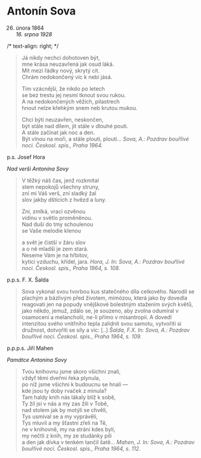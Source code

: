 Antonín Sova
============

26. února 1864  
*16. srpna 1928*

/* text-align: right; */
> Já nikdy nechci dohotoven být,  
> mne krása neuzavřená jak osud láká.  
> Mít mezi řádky nový, skrytý cit.  
> Chrám nedokončený víc k nebi jásá.
>
> Tím vzácnější, že nikdo po letech  
> se bez trestu jej nesmí tknout svou rukou.  
> A na nedokončených věžích, pilastrech  
> hnout nelze křehkým snem neb krutou mukou.
>
> Chci býti neuzavřen, neskončen,  
> být stále nad dílem, jít stále v dlouhé pouti.  
> A stále začínat jak noc a den.  
> Být vlnou na moři, a stále plouti, plouti...
> *Sova, A.: Pozdrav bouřlivé noci. Českosl. spis., Praha 1964.*

p.s. Josef Hora

*Nad verši Antonína Sovy*

> V těžký náš čas, jenž rozkmital  
> stem nepokojů všechny struny,  
> zní mi Váš verš, zní sladký žal  
> slov jakby dštících z hvězd a luny.
> 
> Zní, zmlká, vrací ozvěnou  
> vidinu v světlo proměněnou.  
> Nad duší do tmy schoulenou  
> se Vaše melodie klenou
> 
> a svět je čistší v žáru slov  
> a o ně mladší je zem stará.  
> Neseme Vám je na hřbitov,  
> kytici vzduchu, křídel, jara.
> *Hora, J. In: Sova, A.: Pozdrav bouřlivé noci. Českosl. spis., Praha 1964, s. 108.*

p.p.s. F. X. Šalda

> Sova vykonal svou tvorbou kus statečného díla celkového.
> Narodil se plachým a bázlivým před životem, mimózou,
> která jako by dovedla reagovati jen na popudy vnějškové
> bolestným stažením svých květů, jako někdo, jemuž, zdálo
> se, je souzeno, aby zvolna odumíral v osamocení a melancholii,
> ne-li přímo v misantropii. A dovedl intenzitou svého vnitřního
> tepla zalidnit svou samotu, vytvořiti si družnost, dotvořiti
> se síly a víc: [..]
> *Šalda, F.X. In: Sova, A.: Pozdrav bouřlivé noci. Českosl. spis., Praha 1964, s. 109.*

p.p.p.s. Jiří Mahen

*Památce Antonína Sovy*

> Tvou knihovnu jsme skoro všichni znali,  
> vždyť těmi dveřmi řeka plynula,  
> po níž jsme všichni k budoucnu se hnali —  
> kde jsou ty doby rvaček z minula?  
> Tam haldy knih nás lákaly blíž k sobě,  
> Ty žil jsi v nás a my zas žili v Tobě,  
> nad stolem jak by motýli se chvěli,  
> Tys usmíval se a my vyprávěli,  
> Tys mluvil a my šťastni zřeli na Tě,  
> ne v knihovně, my na stráni kdes byli,  
> my nečtli z knih, my ze studánky pili  
> a den jak dívka v tenkém tančil šatě...
> *Mahen, J. In: Sova, A.: Pozdrav bouřlivé noci. Českosl. spis., Praha 1964, s. 112.*


